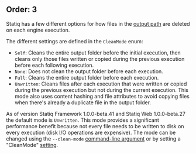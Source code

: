 Order: 3
---
Statiq has a few different options for how files in the [output path](xref:files-and-paths#output-path) are deleted on each engine execution.

The different settings are defined in the `CleanMode` enum:

- `Self`: Cleans the entire output folder before the initial execution, then cleans only those files written or copied during the previous execution before each following execution.
- `None`: Does not clean the output folder before each execution.
- `Full`: Cleans the entire output folder before each execution.
- `Unwritten`: Cleans files after each execution that were written or copied during the previous execution but not during the current execution. This mode also uses content hashing and file attributes to avoid copying files when there's already a duplicate file in the output folder.

As of version Statiq Framework 1.0.0-beta.41 and Statiq Web 1.0.0-beta.27 the default mode is `Unwritten`. This mode provides a significant performance benefit because not every file needs to be written to disk on every execution (disk I/O operations are expensive). The mode can be changed using the `--clean-mode` [command-line argument](xref:command-line-interface) or by setting a "CleanMode" [setting](xref:settings).